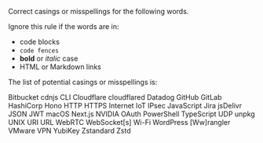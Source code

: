 Correct casings or misspellings for the following words.

Ignore this rule if the words are in:

- code blocks
- `code fences`
- **bold** or _italic_ case
- HTML or Markdown links

The list of potential casings or misspellings is:

Bitbucket
cdnjs
CLI
Cloudflare
cloudflared
Datadog
GitHub
GitLab
HashiCorp
Hono
HTTP
HTTPS
Internet
IoT
IPsec
JavaScript
Jira
jsDelivr
JSON
JWT
macOS
Next.js
NVIDIA
OAuth
PowerShell
TypeScript
UDP
unpkg
UNIX
URI
URL
WebRTC
WebSocket[s]
Wi-Fi
WordPress
[Ww]rangler
VMware
VPN
YubiKey
Zstandard
Zstd

